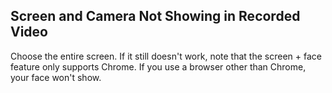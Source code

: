 ## Screen and Camera Not Showing in Recorded Video

Choose the entire screen. If it still doesn't work, note that the screen + face feature only supports Chrome. If you use a browser other than Chrome, your face won't show.